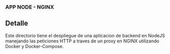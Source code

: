 ### APP NODE - NGINX

## Detalle

Este directorio tiene el despliegue de una aplicacion de backend en NodeJS manejando las peticiones HTTP a traves de un proxy en NGINX utilizando Docker y Docker-Compose.